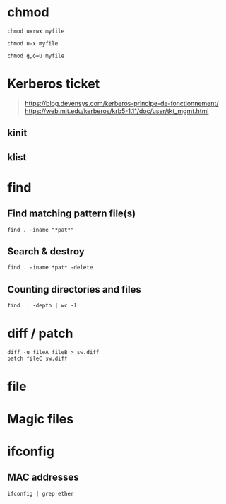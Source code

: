 # chmod
```shell
chmod u=rwx myfile
```
```shell
chmod u-x myfile
```
```shell
chmod g,o=u myfile
```

# Kerberos ticket
> https://blog.devensys.com/kerberos-principe-de-fonctionnement/
> https://web.mit.edu/kerberos/krb5-1.11/doc/user/tkt_mgmt.html
## kinit
## klist
# find 
## Find matching pattern file(s)
```shell
find . -iname "*pat*"
```
## Search & destroy
```shell
find . -iname *pat* -delete
```
## Counting directories and files
```shell
find  . -depth | wc -l
```

# diff / patch
```shell
diff -u fileA fileB > sw.diff
patch fileC sw.diff
```
# file
# Magic files
# ifconfig
## MAC addresses 
```shell
ifconfig | grep ether
```
 
<!--stackedit_data:
eyJoaXN0b3J5IjpbNzI0OTQ1NjA4LC00Njc2MTQxNDQsLTE0Nj
cwNzYzMTgsLTE2MjQ1MTQ5MjEsLTczMTQyNzIwOCwtMTU0OTgw
ODc3NCwyNDI0MTMyNjAsMTI4MjEwNzA5MywtMTMxMDIzMjkxOF
19
-->